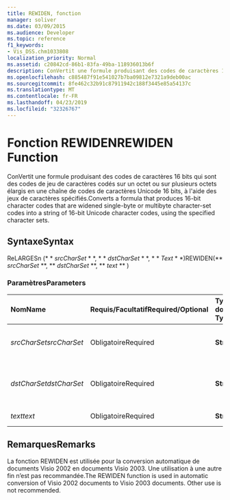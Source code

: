 ```yaml
---
title: REWIDEN, fonction
manager: soliver
ms.date: 03/09/2015
ms.audience: Developer
ms.topic: reference
f1_keywords:
- Vis_DSS.chm1033808
localization_priority: Normal
ms.assetid: c20842cd-86b1-83fa-49ba-118936013b6f
description: ConVertit une formule produisant des codes de caractères 16 bits qui sont des codes de jeu de caractères codés sur un octet ou sur plusieurs octets élargis en une chaîne de codes de caractères Unicode 16 bits, à l'aide des jeux de caractères spécifiés.
ms.openlocfilehash: c885487f91e541027b7ba09812e7321a9deb00ac
ms.sourcegitcommit: 8fe462c32b91c87911942c188f3445e85a54137c
ms.translationtype: MT
ms.contentlocale: fr-FR
ms.lasthandoff: 04/23/2019
ms.locfileid: "32326767"
---
```

# <a name="rewiden-function"></a><span data-ttu-id="485d3-103">Fonction REWIDEN</span><span class="sxs-lookup"><span data-stu-id="485d3-103">REWIDEN Function</span></span>

<span data-ttu-id="485d3-104">ConVertit une formule produisant des codes de caractères 16 bits qui sont des codes de jeu de caractères codés sur un octet ou sur plusieurs octets élargis en une chaîne de codes de caractères Unicode 16 bits, à l'aide des jeux de caractères spécifiés.</span><span class="sxs-lookup"><span data-stu-id="485d3-104">Converts a formula that produces 16-bit character codes that are widened single-byte or multibyte character-set codes into a string of 16-bit Unicode character codes, using the specified character sets.</span></span> 
  
## <a name="syntax"></a><span data-ttu-id="485d3-105">Syntaxe</span><span class="sxs-lookup"><span data-stu-id="485d3-105">Syntax</span></span>

<span data-ttu-id="485d3-106">ReLARGESn (\* \* *srcCharSet* \* \*, \* \* *dstCharSet* \* \*, \* \* *Text* \* \*)</span><span class="sxs-lookup"><span data-stu-id="485d3-106">REWIDEN(\*\* *srcCharSet* \*\*, \*\* *dstCharSet* \*\*, \*\* *text* \*\* )</span></span> 
  
### <a name="parameters"></a><span data-ttu-id="485d3-107">Paramètres</span><span class="sxs-lookup"><span data-stu-id="485d3-107">Parameters</span></span>

|<span data-ttu-id="485d3-108">**Nom**</span><span class="sxs-lookup"><span data-stu-id="485d3-108">**Name**</span></span>|<span data-ttu-id="485d3-109">**Requis/Facultatif**</span><span class="sxs-lookup"><span data-stu-id="485d3-109">**Required/Optional**</span></span>|<span data-ttu-id="485d3-110">**Type de données**</span><span class="sxs-lookup"><span data-stu-id="485d3-110">**Data Type**</span></span>|<span data-ttu-id="485d3-111">**Description**</span><span class="sxs-lookup"><span data-stu-id="485d3-111">**Description**</span></span>|
|:-----|:-----|:-----|:-----|
| <span data-ttu-id="485d3-112">_srcCharSet_</span><span class="sxs-lookup"><span data-stu-id="485d3-112">_srcCharSet_</span></span> <br/> |<span data-ttu-id="485d3-113">Obligatoire</span><span class="sxs-lookup"><span data-stu-id="485d3-113">Required</span></span>  <br/> |<span data-ttu-id="485d3-114">**String**</span><span class="sxs-lookup"><span data-stu-id="485d3-114">**String**</span></span> <br/> |<span data-ttu-id="485d3-115">Jeu de caractères du document source</span><span class="sxs-lookup"><span data-stu-id="485d3-115">The character set in the source document.</span></span>  <br/> |
| <span data-ttu-id="485d3-116">_dstCharSet_</span><span class="sxs-lookup"><span data-stu-id="485d3-116">_dstCharSet_</span></span> <br/> |<span data-ttu-id="485d3-117">Obligatoire</span><span class="sxs-lookup"><span data-stu-id="485d3-117">Required</span></span>  <br/> |<span data-ttu-id="485d3-118">**String**</span><span class="sxs-lookup"><span data-stu-id="485d3-118">**String**</span></span> <br/> | <span data-ttu-id="485d3-119">Jeu de caractères du document de destination</span><span class="sxs-lookup"><span data-stu-id="485d3-119">The character set in the destination document.</span></span>  <br/> |
| <span data-ttu-id="485d3-120">_text_</span><span class="sxs-lookup"><span data-stu-id="485d3-120">_text_</span></span> <br/> |<span data-ttu-id="485d3-121">Obligatoire</span><span class="sxs-lookup"><span data-stu-id="485d3-121">Required</span></span>  <br/> |<span data-ttu-id="485d3-122">**String**</span><span class="sxs-lookup"><span data-stu-id="485d3-122">**String**</span></span> <br/> |<span data-ttu-id="485d3-123">Texte à convertir</span><span class="sxs-lookup"><span data-stu-id="485d3-123">The text to convert.</span></span>  <br/> |
   
## <a name="remarks"></a><span data-ttu-id="485d3-124">Remarques</span><span class="sxs-lookup"><span data-stu-id="485d3-124">Remarks</span></span>

<span data-ttu-id="485d3-p101">La fonction REWIDEN est utilisée pour la conversion automatique de documents Visio 2002 en documents Visio 2003. Une utilisation à une autre fin n’est pas recommandée.</span><span class="sxs-lookup"><span data-stu-id="485d3-p101">The REWIDEN function is used in automatic conversion of Visio 2002 documents to Visio 2003 documents. Other use is not recommended.</span></span>
  

